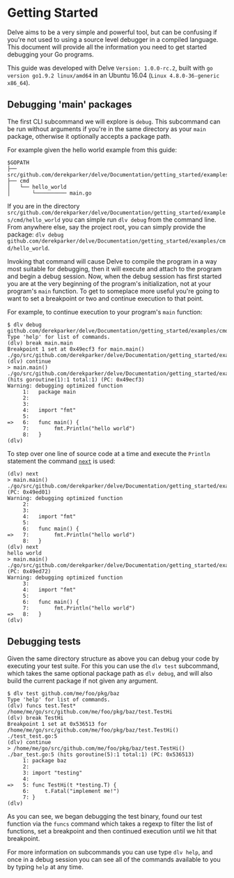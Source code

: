 # Getting Started

Delve aims to be a very simple and powerful tool, but can be confusing if you're
not used to using a source level debugger in a compiled language. This document
will provide all the information you need to get started debugging your Go
programs.

This guide was developed with Delve `Version: 1.0.0-rc.2`, built with `go version go1.9.2 linux/amd64`
in an Ubuntu 16.04 (`Linux 4.8.0-36-generic x86_64`).


## Debugging 'main' packages

The first CLI subcommand we will explore is `debug`. This subcommand can be run
without arguments if you're in the same directory as your `main` package,
otherwise it optionally accepts a package path.

For example given the hello world example from this guide:

```
$GOPATH
├── src/github.com/derekparker/delve/Documentation/getting_started/examples/cmd/hello_world
├── cmd
│   └── hello_world
│       └────────── main.go
```

If you are in the directory `src/github.com/derekparker/delve/Documentation/getting_started/examples/cmd/hello_world` you can simple run `dlv debug`
from the command line. From anywhere else, say the project root, you can simply
provide the package: `dlv debug github.com/derekparker/delve/Documentation/getting_started/examples/cmd/hello_world`.

Invoking that command will cause Delve to compile the program in a way most
suitable for debugging, then it will execute and attach to the program and begin
a debug session. Now, when the debug session has first started you are at the
very beginning of the program's initialization, not at your program's `main` function. To get to someplace more useful
you're going to want to set a breakpoint or two and continue execution to that
point.

For example, to continue execution to your program's `main` function:

```
$ dlv debug github.com/derekparker/delve/Documentation/getting_started/examples/cmd/hello_world
Type 'help' for list of commands.
(dlv) break main.main
Breakpoint 1 set at 0x49ecf3 for main.main() ./go/src/github.com/derekparker/delve/Documentation/getting_started/examples/cmd/hello_world/main.go:6
(dlv) continue
> main.main() ./go/src/github.com/derekparker/delve/Documentation/getting_started/examples/cmd/hello_world/main.go:6 (hits goroutine(1):1 total:1) (PC: 0x49ecf3)
Warning: debugging optimized function
     1:   package main
     2:   
     3:   
     4:   import "fmt"
     5:   
=>   6:   func main() {
     7:        fmt.Println("hello world")
     8:   }
(dlv) 
```

To step over one line of source code at a time and execute the `Println` statement the command [`next`](https://github.com/derekparker/delve/tree/master/Documentation/cli#next) is used:

```
(dlv) next
> main.main() ./go/src/github.com/derekparker/delve/Documentation/getting_started/examples/cmd/hello_world/main.go:7 (PC: 0x49ed01)
Warning: debugging optimized function
     2:   
     3:   
     4:   import "fmt"
     5:   
     6:   func main() {
=>   7:        fmt.Println("hello world")
     8:   }
(dlv) next
hello world
> main.main() ./go/src/github.com/derekparker/delve/Documentation/getting_started/examples/cmd/hello_world/main.go:8 (PC: 0x49ed72)
Warning: debugging optimized function
     3:   
     4:   import "fmt"
     5:   
     6:   func main() {
     7:        fmt.Println("hello world")
=>   8:   }
(dlv) 

```

## Debugging tests

Given the same directory structure as above you can debug your code by executing
your test suite. For this you can use the `dlv test` subcommand, which takes the
same optional package path as `dlv debug`, and will also build the current
package if not given any argument.

```
$ dlv test github.com/me/foo/pkg/baz
Type 'help' for list of commands.
(dlv) funcs test.Test*
/home/me/go/src/github.com/me/foo/pkg/baz/test.TestHi
(dlv) break TestHi
Breakpoint 1 set at 0x536513 for /home/me/go/src/github.com/me/foo/pkg/baz/test.TestHi() ./test_test.go:5
(dlv) continue
> /home/me/go/src/github.com/me/foo/pkg/baz/test.TestHi() ./bar_test.go:5 (hits goroutine(5):1 total:1) (PC: 0x536513)
     1:	package baz
     2:	
     3:	import "testing"
     4:	
=>   5:	func TestHi(t *testing.T) {
     6:		t.Fatal("implement me!")
     7:	}
(dlv) 
```

As you can see, we began debugging the test binary, found our test function via
the `funcs` command which takes a regexp to filter the list of functions, set a
breakpoint and then continued execution until we hit that breakpoint.

For more information on subcommands you can use type `dlv help`, and once in a
debug session you can see all of the commands available to you by typing `help`
at any time.
